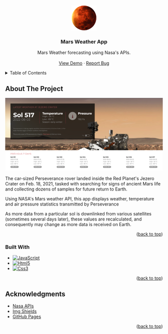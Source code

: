 <div id="top"></div>

<!-- PROJECT LOGO -->
<br />
<div align="center">
  <a href="https://vincentnel80.github.io/mars-weather-app/">
    <img src="images/logo.png" alt="Logo" width="80" height="80">
  </a>
  <h3 align="center">Mars Weather App</h3>
  <p align="center">
    Mars Weather forecasting using Nasa's APIs.
    <br />
    <br />
    <a href="https://vincentnel80.github.io/mars-weather-app/">View Demo</a>
    ·
    <a href="https://github.com/vincentnel80/mars-weather-app/issues">Report Bug</a>
  </p>
</div>

<!-- TABLE OF CONTENTS -->
<details>
  <summary>Table of Contents</summary>
  <ol>
    <li>
      <a href="#about-the-project">About The Project</a>
      <ul>
        <li><a href="#built-with">Built With</a></li>
      </ul>
    </li>
    <li><a href="#acknowledgments">Acknowledgments</a></li>
  </ol>
</details>

<!-- ABOUT THE PROJECT -->
## About The Project

[![Product Name Screen Shot][product-screenshot]](https://vincentnel80.github.io/mars-weather-app/)

The car-sized Perseverance rover landed inside the Red Planet's Jezero Crater on Feb. 18, 2021, tasked with searching for signs of ancient Mars life and collecting dozens of samples for future return to Earth.

Using NASA's Mars weather API, this app displays weather, temperature and air pressure statistics transmitted by Perseverance

As more data from a particular sol is downlinked from various satellites (sometimes several days later), these values are recalculated, and consequently may change as more data is received on Earth.

<p align="right">(<a href="#top">back to top</a>)</p>

### Built With

* [![JavaScript][JavaScript]][JavaScript-url]
* [![Html5][Html5]][Html5-url]
* [![Css3][Css3]][Css3-url]

<p align="right">(<a href="#top">back to top</a>)</p>

<!-- ACKNOWLEDGMENTS -->
## Acknowledgments

* [Nasa APIs](https://api.nasa.gov/)
* [Img Shields](https://shields.io)
* [GitHub Pages](https://pages.github.com)

<p align="right">(<a href="#top">back to top</a>)</p>

<!-- MARKDOWN LINKS & IMAGES -->
[product-screenshot]: images/screenshot.png
[JavaScript]: https://img.shields.io/badge/javascript-000000?style=for-the-badge&logo=javascript&logoColor=white
[JavaScript-url]: https://developer.mozilla.org/en-US/docs/Web/JavaScript
[Html5]: https://img.shields.io/badge/html5-ff8717?style=for-the-badge&logo=html5&logoColor=white
[Html5-url]: https://developer.mozilla.org/en-US/docs/Glossary/HTML5
[Css3]: https://img.shields.io/badge/css-63100a?style=for-the-badge&logo=css3&logoColor=white
[Css3-url]: https://developer.mozilla.org/en-US/docs/Web/CSS